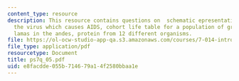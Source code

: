 ```yaml
---
content_type: resource
description: This resource contains questions on  schematic epresentation of an antibody,
  the virus which causes AIDS, cohort life table for a population of gray squirrels,
  lamas in the andes, protein from 12 different organisms.
file: https://ol-ocw-studio-app-qa.s3.amazonaws.com/courses/7-014-introductory-biology-spring-2005/e8facdde055b714679a14f2580bbaa1e_ps7q_05.pdf
file_type: application/pdf
resourcetype: Document
title: ps7q_05.pdf
uid: e8facdde-055b-7146-79a1-4f2580bbaa1e
---
```

